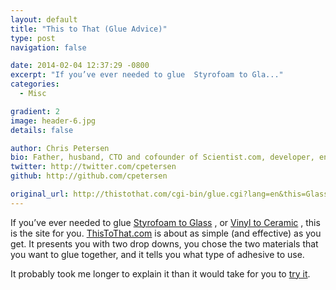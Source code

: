 ```yaml
---
layout: default
title: "This to That (Glue Advice)"
type: post
navigation: false

date: 2014-02-04 12:37:29 -0800
excerpt: "If you’ve ever needed to glue  Styrofoam to Gla..."
categories:
  - Misc

gradient: 2
image: header-6.jpg
details: false

author: Chris Petersen
bio: Father, husband, CTO and cofounder of Scientist.com, developer, entrepreneur and technologist.
twitter: http://twitter.com/cpetersen
github: http://github.com/cpetersen

original_url: http://thistothat.com/cgi-bin/glue.cgi?lang=en&this=Glass&that=Styrofoam
---
```



If you’ve ever needed to glue  [Styrofoam to Glass](http://thistothat.com/cgi-bin/glue.cgi?lang=en&this=Glass&that=Styrofoam) , or  [Vinyl to Ceramic](http://thistothat.com/cgi-bin/glue.cgi?lang=en&this=Vinyl&that=Ceramic) , this is the site for you.  [ThisToThat.com](http://thistothat.com)  is about as simple (and effective) as you get. It presents you with two drop downs, you chose the two materials that you want to glue together, and it tells you what type of adhesive to use. 

 It probably took me longer to explain it than it would take for you to  [try it](http://thistothat.com/cgi-bin/glue.cgi?lang=en&this=Wood&that=Fabric). 
